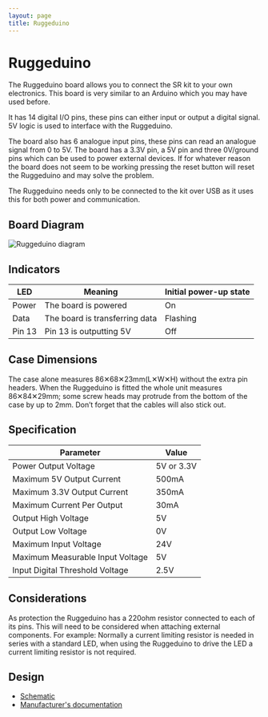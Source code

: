 ```yaml
---
layout: page
title: Ruggeduino
---
```


# Ruggeduino

The Ruggeduino board allows you to connect the SR kit to your own electronics.
This board is very similar to an Arduino which you may have used before.

It has 14 digital I/O pins, these pins can either input or output a digital signal.
5V logic is used to interface with the Ruggeduino.

The board also has 6 analogue input pins, these pins can read an analogue signal from 0 to 5V.
The board has a 3.3V pin, a 5V pin and three 0V/ground pins which can be used to power external devices.
If for whatever reason the board does not seem to be working pressing the reset button will reset the Ruggeduino and may solve the problem.

The Ruggeduino needs only to be connected to the kit over USB as it uses this for both power and communication.

## Board Diagram

![Ruggeduino diagram](/images/content/kit/ruggeduino_diagram.png "The Ruggeduino")

## Indicators

| LED       | Meaning                           | Initial power-up state
|-----------|-----------------------------------|----------------------
| Power     | The board is powered              | On
| Data      | The board is transferring data    | Flashing
| Pin 13    | Pin 13 is outputting 5V           | Off

## Case Dimensions

The case alone measures 86✕68✕23mm(L✕W✕H) without the extra pin headers.
When the Ruggeduino is fitted the whole unit measures 86✕84✕29mm; some screw heads may protrude from the bottom of the case by up to 2mm.
Don’t forget that the cables will also stick out.

## Specification

| Parameter                         | Value
|-----------------------------------|-------------
| Power Output Voltage              | 5V or 3.3V
| Maximum 5V Output Current         | 500mA
| Maximum 3.3V Output Current       | 350mA
| Maximum Current Per Output        | 30mA
| Output High Voltage               | 5V
| Output Low Voltage                | 0V
| Maximum Input Voltage             | 24V
| Maximum Measurable Input Voltage  | 5V
| Input Digital Threshold Voltage   | 2.5V

## Considerations

As protection the Ruggeduino has a 220ohm resistor connected to each of its pins.
This will need to be considered when attaching external components.
For example: Normally a current limiting resistor is needed in series with a standard LED,
when using the Ruggeduino to drive the LED a current limiting resistor is not required.

## Design

* [Schematic](http://ruggedcircuits.com/AM010/am010.pdf)
* [Manufacturer's documentation](http://ruggedcircuits.com/html/ruggeduino.html)
